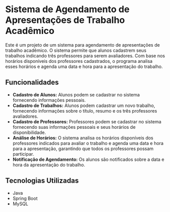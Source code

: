 <h1>Sistema de Agendamento de Apresentações de Trabalho Acadêmico</h1>
<p>Este é um projeto de um sistema para agendamento de apresentações de trabalho acadêmico. O sistema permite que alunos cadastrem seus trabalhos indicando três professores para serem avaliadores. Com base nos horários disponíveis dos professores cadastrados, o programa analisa esses horários e agenda uma data e hora para a apresentação do trabalho.</p>

<h2>Funcionalidades</h2>
<ul>
    <li><strong>Cadastro de Alunos:</strong> Alunos podem se cadastrar no sistema fornecendo informações pessoais.</li>
    <li><strong>Cadastro de Trabalhos:</strong> Alunos podem cadastrar um novo trabalho, fornecendo informações sobre o título, resumo e os três professores avaliadores.</li>
    <li><strong>Cadastro de Professores:</strong> Professores podem se cadastrar no sistema fornecendo suas informações pessoais e seus horários de disponibilidade.</li>
    <li><strong>Análise de Horários:</strong> O sistema analisa os horários disponíveis dos professores indicados para avaliar o trabalho e agenda uma data e hora para a apresentação, garantindo que todos os professores possam participar.</li>
    <li><strong>Notificação de Agendamento:</strong> Os alunos são notificados sobre a data e hora da apresentação do trabalho.</li>
</ul>

<h2>Tecnologias Utilizadas</h2>
<ul>
    <li>Java</li>
    <li>Spring Boot</li>
    <li>MySQL</li>
</ul>
